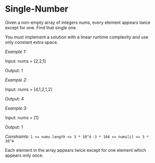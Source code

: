 # Single-Number

Given a non-empty array of integers nums, every element appears twice except for one. Find that single one.

You must implement a solution with a linear runtime complexity and use only constant extra space.

 

_Example 1:_

Input: nums = [2,2,1]

Output: 1


_Example 2:_

Input: nums = [4,1,2,1,2]

Output: 4


_Example 3:_

Input: nums = [1]

Output: 1
 

_Constraints:_
`
1 <= nums.length <= 3 * 10^4
`
`
-3 * 104 <= nums[i] <= 3 * 10^4
`

Each element in the array appears twice except for one element which appears only once.
